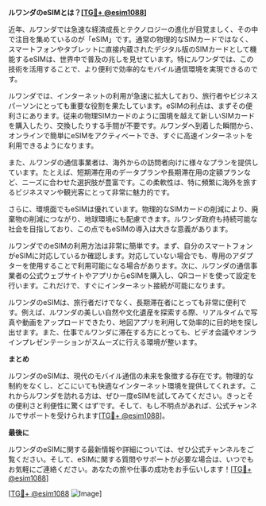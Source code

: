 **ルワンダのeSIMとは？[[TG💪+ @esim1088](https://t.me/s/esim1088)]**

近年、ルワンダでは急速な経済成長とテクノロジーの進化が目覚ましく、その中で注目を集めているのが「eSIM」です。通常の物理的なSIMカードではなく、スマートフォンやタブレットに直接内蔵されたデジタル版のSIMカードとして機能するeSIMは、世界中で普及の兆しを見せています。特にルワンダでは、この技術を活用することで、より便利で効率的なモバイル通信環境を実現できるのです。

ルワンダでは、インターネットの利用が急速に拡大しており、旅行者やビジネスパーソンにとっても重要な役割を果たしています。eSIMの利点は、まずその便利さにあります。従来の物理SIMカードのように国境を越えて新しいSIMカードを購入したり、交換したりする手間が不要です。ルワンダへ到着した瞬間から、オンラインで簡単にeSIMをアクティベートでき、すぐに高速インターネットを利用できるようになります。

また、ルワンダの通信事業者は、海外からの訪問者向けに様々なプランを提供しています。たとえば、短期滞在用のデータプランや長期滞在用の定額プランなど、ニーズに合わせた選択肢が豊富です。この柔軟性は、特に頻繁に海外を旅するビジネスマンや観光客にとって非常に魅力的です。

さらに、環境面でもeSIMは優れています。物理的なSIMカードの削減により、廃棄物の削減につながり、地球環境にも配慮できます。ルワンダ政府も持続可能な社会を目指しており、この点でもeSIMの導入は大きな意義があります。

ルワンダでのeSIMの利用方法は非常に簡単です。まず、自分のスマートフォンがeSIMに対応しているか確認します。対応していない場合でも、専用のアダプターを使用することで利用可能になる場合があります。次に、ルワンダの通信事業者の公式ウェブサイトやアプリからeSIMを購入し、QRコードを使って設定を行います。これだけで、すぐにインターネット接続が可能になります。

ルワンダのeSIMは、旅行者だけでなく、長期滞在者にとっても非常に便利です。例えば、ルワンダの美しい自然や文化遺産を探索する際、リアルタイムで写真や動画をアップロードできたり、地図アプリを利用して効率的に目的地を探し出せます。また、仕事でルワンダに滞在する方にとっても、ビデオ会議やオンラインプレゼンテーションがスムーズに行える環境が整います。

**まとめ**

ルワンダのeSIMは、現代のモバイル通信の未来を象徴する存在です。物理的な制約をなくし、どこにいても快適なインターネット環境を提供してくれます。これからルワンダを訪れる方は、ぜひ一度eSIMを試してみてください。きっとその便利さと利便性に驚くはずです。そして、もし不明点があれば、公式チャンネルでサポートを受けられます[[TG💪+ @esim1088](https://t.me/s/esim1088)]。

**最後に**

ルワンダのeSIMに関する最新情報や詳細については、ぜひ公式チャンネルをご覧ください。そして、eSIMに関する質問やサポートが必要な場合は、いつでもお気軽にご連絡ください。あなたの旅や仕事の成功をお手伝いします！[[TG💪+ @esim1088](https://t.me/s/esim1088)] 

[[TG💪+ @esim1088](https://t.me/s/esim1088) ![Image](https://i.postimg.cc/Y0z9fWf4/image.png)]